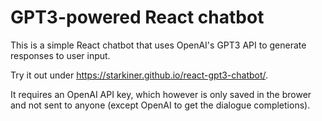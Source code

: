 # GPT3-powered React chatbot

This is a simple React chatbot that uses OpenAI's GPT3 API to generate responses to user input.

Try it out under https://starkiner.github.io/react-gpt3-chatbot/.

It requires an OpenAI API key, which however is only saved in the brower and not sent to anyone (except OpenAI to get the dialogue completions).
